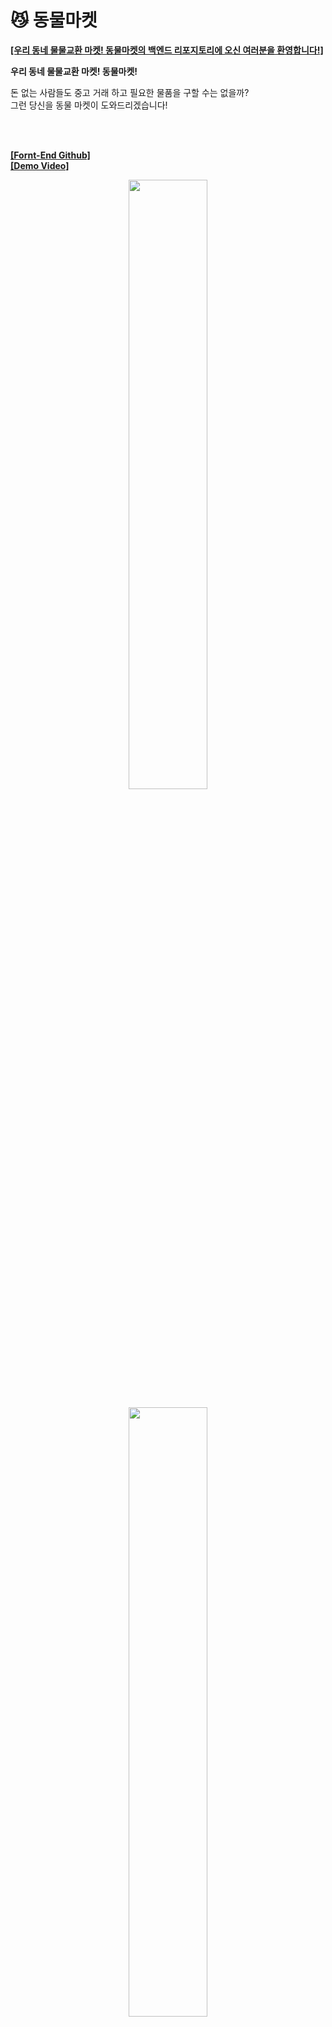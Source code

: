 # 😼 동물마켓  
[**[우리 동네 물물교환 마켓! 동물마켓의 백엔드 리포지토리에 오신 여러분을 환영합니다!]**](https://tristy.tistory.com/)  

**우리 동네 물물교환 마켓! 동물마켓!**

돈 없는 사람들도 중고 거래 하고 필요한 물품을 구할 수는 없을까?  
그런 당신을 동물 마켓이 도와드리겠습니다!  

<br/>
<br/>

[**[Fornt-End Github]**](https://github.com/hyemigwak/randomlunch)  
[**[Demo Video]**](https://www.youtube.com/watch?v=dYHfr0oWtcs&feature=youtu.be)  

<p align="center"><img src="https://user-images.githubusercontent.com/52685665/119868462-05c9b880-bf5a-11eb-9619-c6697f060f7c.jpg" width=50% ></p>
<p align="center"><img src="https://user-images.githubusercontent.com/52685665/119868640-4295af80-bf5a-11eb-8f09-f25d272a63b9.jpg" width=50% ></p>


<br/>
<br/>

🤔 Team
-------------  
[Front-End] [곽혜미](https://github.com/hyemigwak), [이지은](https://github.com/Jinnycorn)  
[Back-End] 원동균, [이재윤](https://github.com/Leejaeyoon94)  

<br/>
<br/>


🤔 프로젝트 개요
-------------  
<ul style="list-style-type: disc;" data-ke-list-type="disc">
<li><b>진행 날짜 - 2021.04.23 ~ 2021.05.28 </b></li>
<li><b>목적 - 팀원들과 함께, 백엔드와 프론트 엔드의 역할을 맡아 주제를 선정하고 프로젝트를 진행하자</b></li>
<li><b>필수 포함 사항</b></li>
</ul>

<br/>
<br/>

<p align="center"><img src="https://blog.kakaocdn.net/dn/dwsJdX/btq5vfsvhgR/Cpdc3RBItuKL8iKC9sh4k1/img.png"></p>


<br/>
<br/>


😎 Architecture
-----------------  

<p align="center"><img src="https://user-images.githubusercontent.com/52685665/119842034-4c5ee900-bf41-11eb-9164-c4bba92822f2.png"></p>


<br/>
<br/>

😎 ERD
-----------------  

<br/>
<br/>

채팅방 관리를 위해 채팅방 테이블, 채팅 테이블 유저, 채팅 메시지 테이블을 만들었습니다.  
또한 강퇴당한 사람 관리를 위해 강퇴 테이블도 만들었습니다.  

저희 saleItem 테이블에는 status라는 코드가 있는데 이를 위해서 code라는 공통 코드 관리 테이블을 만들어서  
언제든지 내용을 쉽게 바꿀 수 있도록 하였습니다.  

또한 saleItem row는 deadeLine 컬럼의 시간이 지나면 자동으로 status가 변경되어야 했기 때문에 아래의 이벤트를 적용했습니다.  

```sql
CREATE EVENT IF NOT EXISTS exchange_Fail ON SCHEDULE EVERY 1 HOUR STARTS '2021-05-20 00:00:00'
    ON COMPLETION NOT PRESERVE
    ENABLE
    COMMENT 'If the exchange is not made within the specified time, make it fail...'
    DO 
    UPDATE saleItem SET status = 'SI03' WHERE status = 'SI01' AND deadLine <= now();
```

<br/>
<br/>

<p align="center"><img src="https://user-images.githubusercontent.com/52685665/119867416-d6ff1280-bf58-11eb-9126-97937cf8221d.png"></p>

<br/>
<br/>



🤭 Nest Js   
-----------------

<br/>
<br/>

저희는 Nest Js를 사용해서 서비스를 구현하였습니다.  
하면서 가장 어려웠던 점은 일단 Nest Js 처음 사용하며 각종 예제들이 적었습니다.  
그래서 공식문서를 보면서 이해를 하였고 이해하지 못한 기술들은 **해외 블로그**에서 해답을 얻거나  
**StackOverFlow**에 물어보는 식으로 해결하였습니다.


<br/>

😭 Nestjs  어려웠던 점
-----------------  

<br/>
<br/>

### 1. Socket io 버전 차이 문제

백엔드와 프론트 엔드가 서로 소켓 통신이 완료된 상태였음에도, 브라우저에서 계속 빨갛게 SOCKET CONNECTION ERROR가 났습니다.  
[**공식문서**](https://socket.io/docs/v2)를 확인해보니 서버와 클라이언트의 소켓 버전이 일치해야 통신이 가능하다라는 것을 확인할 수 있었습니다.  
그래서 저희는 프론트엔드의 소켓 버전을 4에서 2로 다운그레이드 하여 해당 문제를 해결할 수 있었습니다.  

**왜 서버의 소켓 버전을 업그레이드 하지 않았습니까?**   
Nest Js에서 호환되는 최신 소켓 버전이 2.1.13이었기 때문이었습니다. (2021/05 기준)  

<br/>
<br/>

### 2. Socket io Auth 문제

저는 사용자 인증을 한 상태에서 소켓을 사용한 서비스를 제공하는 것이 옳다고 생각하여,   
socket io에서 jwt 인증을 사용할 수 있는 방법을 찾아다녔습니다.  

그렇게 2일을 찾아다니던 중에 외국에서 좋은 글을 볼 수 있었습니다.  
[**해당글**](https://facundoolano.wordpress.com/2014/10/11/better-authentication-for-socket-io-no-query-strings/)에서는 원하는 데이터를 보내고 받기를 시작하기 전에, jwt 인증 알고리즘이 담긴 socket으로 먼저 통신한 다음  
그로부터 유효한 메시지를 받으면 그 이후에 emit을 시도하라는 것이었습니다.  

그래서 저는 다음과 같은 jwt 알고리즘이 담긴 인증 socket을 만들었고 socket과 관련한 인증 문제를 해결할 수 있었습니다.  
```javascript
	// 인증 하기
	@SubscribeMessage('authenticate')
	async handleAuthenticate(client: Socket, auth: string) {
		try {
			const [type, token] = auth['token'].split(' ');

			if (type != 'bearer') {
				return this.messageService.handleAuthenticateErr();
			}
			const payload = jwt.verify(token, process.env.SECRET_KEY);
			if (payload) {
				return this.messageService.returnSuccess();
			} else {
				return this.messageService.handleAuthenticateErr();
			}
		} catch {
			return this.messageService.handleAuthenticateErr();
		}
	}
```

<br/>
<br/>


🤭 Nginx   
-----------------

<br/>
<br/>

웹사이트의 동시접속 처리를 위해 Nginx를 사용하였습니다. 하지만 그 중요한 로드밸런싱 처리는 안돼 있습니다.  
저희가 프론트와 함께 채팅 기능을 구현하는데 너무 오랜 시간이 걸렸기 때문에 그런걸 신경쓸 시간이 없었답니다.  
더군다나, 중간에 설정을 잘못해 버려서 자꾸 cors 문제가 떳습니다.  

<br/>
<br/>

처음에는 해당 코드를 사용해서 nginx를 설정했습니다.  
그런데 이렇게 사용하였을 때 발생한 문제점의 꽤나 어메이징 했습니다.  


```bash
server {
            server_name dongmul.shop;
            location / {
                        proxy_hide_header Access-Control-Allow-Origin;
                        add_header 'Access-Control-Allow-Origin' '*';
                        proxy_set_header HOST $host;
                        proxy_pass https://127.0.0.1:3000;
                        proxy_redirect off;
           }

            listen 443 ssl;
            ssl_certificate /etc/letsencrypt/live/dongmul.shop/fullchain.pem;
            ssl_certificate_key /etc/letsencrypt/live/dongmul.shop/privkey.pem;
            include /etc/letsencrypt/options-ssl-nginx.conf;
            ssl_dhparam /etc/letsencrypt/ssl-dhparams.pem;
            client_max_body_size 0;
}

# 80포트로 들어와도 443으로 꺾어줘야 돼
server {
            server_name dongmul.shop;
            listen 80;
            listen [::]:80;
            return 301 https://$host$request_uri;
}

```
  
<br/>
<br/>

😭 Nginx 어려웠던 점
-----------------  

<br/>
<br/>

### 1. proxy_hide_header로 인한 cors  

일단, 몇몇 api에서 cors 문제가 발생하였습니다. 다른 api는 잘 작동하는데 어떤 api 하나만 cors 문제가 떳습니다.  
그래서 문제를 찾는 것이 쉽지 않았습니다. 찾아보니 proxy_hide_header라는 녀석이  
클라이언트에게 숨길 헤더를 추가하는 기능을 하는데, 숨겨버리는 바람에 cors 문제가 발생한 것이 아닌가 싶습니다.  

실제로 해당 코드를 제거하니 cors 문제는 발생하지 않았습니다.  

<br/>
<br/>

### 2. add_header로 인한 문제 발생  

제가 착각을 했던게 Nginx를 사용하면, Nest js에서 cors를 해주고, Nginx에서도 한번 더 해줘야 한다고 생각했습니다.  
그래서 둘다 cors 처리를 해주었는데, 이렇게 하니까 Access-Control-Allow-Origin 헤더가 2개씩 올라가서 오류가 생겼습니다.  

우여곡절 끝에 문제점을 찾아내서 현재 저희 동물 마켓 Nginx 설정은 이렇게 되어 있습니다.  

```bash
server {
            server_name dongmul.shop;
            location / {
                        proxy_set_header HOST $host;
                        proxy_pass https://127.0.0.1:3000;
                        proxy_redirect off;
           }

            listen 443 ssl;
            ssl_certificate /etc/letsencrypt/live/dongmul.shop/fullchain.pem;
            ssl_certificate_key /etc/letsencrypt/live/dongmul.shop/privkey.pem;
            include /etc/letsencrypt/options-ssl-nginx.conf;
            ssl_dhparam /etc/letsencrypt/ssl-dhparams.pem;
            client_max_body_size 0;
}

server {
            server_name dongmul.shop;
            listen 80;
            listen [::]:80;
            return 301 https://$host$request_uri;
}

``` 

아무래도 https 환경이고 Nginx도 처음 설정하는 것이다 보니, 엄청나게 오류가 많이 발생했습니다.  
프론트에서는 cors 문제가 발생하는데 nginx에는 어떤 로그도 안찍히는 경우도 있었고, 그러다보니 트러블 슈팅하는 것도  
엄청 오래 걸렸습니다 ㅠㅠ....  

소켓이랑 nginx 기본 설정하는 곳에서 트러블 슈팅하는거에 시간을 많이 뺏기지 않았다면 좀 더 많이 개발을 할 수 있었을 거란 생각이 듭니다.

<br/>
<br/>

🥵 이번 프로젝트에서 보완해야 할 점  
-----------------  

항해 99 최종 발표일날 해당 기능에 관한 피드백을 정리해보았습니다.  

<br/>
<br/>

### 1. mysql에 구현된 이벤트 제거  

현재 저희 mysql에는 1시간 마다 글들의 상태를 확인하고 바꾸는 이벤트가 구현되어 있습니다. 저는 Nest Js에서 mysql 서버를 열고 쿼리를 실행하고 mysql 서버를 다시 닫는 작업을 하는 것보다 이벤트를 구현하는 것이 더 빠를 것이라고 생각했습니다.  

이 기능에 대해 이벤트로 해당 기능을 구현해버리면 같은 팀원이 알 수가 없고, 1초마다 스케줄러가 돌아가는 것이 아니면  
속도 차이는 크게 나지 않는다는 피드백을 받을 수 있었습니다.  

실제로 해당 스케줄러의 코드를 저만 알고 있었기에 해당 피드백을 바꾸고 Nest js 스케줄러로 바꾸는 것으로 했습니다.  
만약 프로젝트 크기가 크고 스케줄러가 더 많았다면, 저 같아도 이해하기 힘들었을 것 같습니다. 

<br/>
<br/>


### 2. 서버 속도  

저희는 동물 마켓 설문지에서 " 채팅이 느리게 되는 것 같다 "라는 피드백을 보았습니다.  
그래서 저는 해당 현상이 mysql을 사용해서 채팅 서버를 구축했기 때문에 발생한 문제라고 생각했습니다.  

저도 채팅 기능을 처음 만들어봐서 mysql로 만들었는데, 좀 찾아보니 redis라는 데이터베이스를 사용해야 한다는 글을 볼 수 있었습니다.  

mysql이 채팅 데이터 저장은 보낼때마다 mysql을 열고 닫아야 해서 동시에 들어오는 메시지가 많으면 많아질수록 채팅 데이터가 손실될 우려가 있는 반면, redis의 경우에는 pub/sub을 사용해서 실시간으로 채팅 데이터를 저장할 수 있고, 메모리에서 실행되기 때문에 매우빠르고 충돌이 발생해도 데이터 손실이 발생하지 않는다고 합니다.  

그리고 Nest Js 공식문서를 확인해 보니, redis 채팅서버 지원을 더 많이 해주고 있었습니다.  


저희 동물 마켓은 이미 채팅서버를 mysql로 작업을 해두었기에 redis로 고치는 것은 시간이 너무 오래 걸릴 것 같았습니다.  
그래서 이에 관해 고민해 보던 중 좋은 피드백을 받을 수 있었습니다.

```
" 동물 마켓 같이 접속자 수가 별로 안되는 경우, mysql로 채팅 서버를 구축해도 속도에는 지장이 없으며 데이터 유실도 없을 것이다.  
아마 채팅이 느리게 되는 원인은 서버 속도 문제일 것이다. "
```

서버 속도에 관해서는 생각을 해본적이 없었는데, 이런 좋은 피드백을 주셔서 감사했습니다.  
모니터링 도구를 사용해서 서버 속도에 대한 여러 케이스에 대해 실험하고, 가장 최적의 속도를 찾아야 할 것 같습니다.  


<br/>
<br/>





